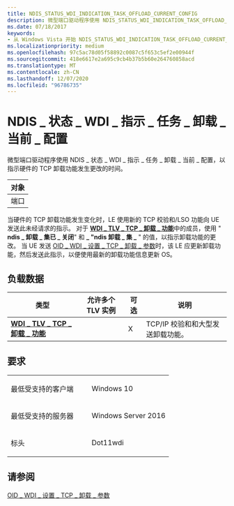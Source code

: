 ```yaml
---
title: NDIS_STATUS_WDI_INDICATION_TASK_OFFLOAD_CURRENT_CONFIG
description: 微型端口驱动程序使用 NDIS_STATUS_WDI_INDICATION_TASK_OFFLOAD_CURRENT_CONFIG 来表明硬件的 TCP 卸载功能发生变化。
ms.date: 07/18/2017
keywords:
- 从 Windows Vista 开始 NDIS_STATUS_WDI_INDICATION_TASK_OFFLOAD_CURRENT_CONFIG 网络驱动程序
ms.localizationpriority: medium
ms.openlocfilehash: 97c5ac78d05f58892c0087c5f653c5ef2e00944f
ms.sourcegitcommit: 418e6617e2a695c9cb4b37b5b60e264760858acd
ms.translationtype: MT
ms.contentlocale: zh-CN
ms.lasthandoff: 12/07/2020
ms.locfileid: "96786735"
---
```

# <a name="ndis_status_wdi_indication_task_offload_current_config"></a>NDIS \_ 状态 \_ WDI \_ 指示 \_ 任务 \_ 卸载 \_ 当前 \_ 配置


微型端口驱动程序使用 NDIS \_ 状态 \_ WDI \_ 指示 \_ 任务 \_ 卸载 \_ 当前 \_ 配置，以指示硬件的 TCP 卸载功能发生更改的时间。

| 对象 |
|--------|
| 端口   |

 

当硬件的 TCP 卸载功能发生变化时，LE 使用新的 TCP 校验和/LSO 功能向 UE 发送此未经请求的指示。 对于 [**WDI \_ TLV \_ TCP \_ 卸载 \_ 功能**](./wdi-tlv-tcp-offload-capabilities.md)中的成员，使用 " **ndis \_ 卸载 \_ 集已 \_ 关闭**" 和 **\_ "ndis 卸载 \_ 集 \_** " 的值，以指示卸载功能的更改。 当 UE 发送 [OID \_ WDI \_ 设置 \_ TCP \_ 卸载 \_ 参数](oid-wdi-set-tcp-offload-parameters.md)时，该 LE 应更新卸载功能，然后发送此指示，以便使用最新的卸载功能信息更新 OS。

## <a name="payload-data"></a>负载数据


| 类型                                                                                  | 允许多个 TLV 实例 | 可选 | 说明                                              |
|---------------------------------------------------------------------------------------|--------------------------------|----------|----------------------------------------------------------|
| [**WDI \_ TLV \_ TCP \_ 卸载 \_ 功能**](./wdi-tlv-tcp-offload-capabilities.md) |                                | X        | TCP/IP 校验和和大型发送卸载功能。 |

 

<a name="requirements"></a>要求
------------

<table>
<colgroup>
<col width="50%" />
<col width="50%" />
</colgroup>
<tbody>
<tr class="odd">
<td><p>最低受支持的客户端</p></td>
<td><p>Windows 10</p></td>
</tr>
<tr class="even">
<td><p>最低受支持的服务器</p></td>
<td><p>Windows Server 2016</p></td>
</tr>
<tr class="odd">
<td><p>标头</p></td>
<td>Dot11wdi</td>
</tr>
</tbody>
</table>

## <a name="see-also"></a>请参阅


[OID \_ WDI \_ 设置 \_ TCP \_ 卸载 \_ 参数](oid-wdi-set-tcp-offload-parameters.md)

 

